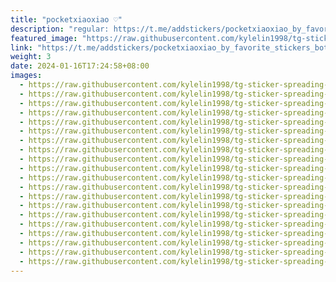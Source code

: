 ```yaml
---
title: "pocketxiaoxiao ♡"
description: "regular: https://t.me/addstickers/pocketxiaoxiao_by_favorite_stickers_bot"
featured_image: "https://raw.githubusercontent.com/kylelin1998/tg-sticker-spreading-worldwide-images/main/img/f0200d6b-a611-4ef4-bc99-67bce83d8657.jpg"
link: "https://t.me/addstickers/pocketxiaoxiao_by_favorite_stickers_bot"
weight: 3
date: 2024-01-16T17:24:58+08:00
images:
  - https://raw.githubusercontent.com/kylelin1998/tg-sticker-spreading-worldwide-images/main/img/f0200d6b-a611-4ef4-bc99-67bce83d8657.jpg
  - https://raw.githubusercontent.com/kylelin1998/tg-sticker-spreading-worldwide-images/main/img/083cfd13-5842-4976-b55c-06259872dbbc.jpg
  - https://raw.githubusercontent.com/kylelin1998/tg-sticker-spreading-worldwide-images/main/img/72fac956-66f4-416a-9897-80169daf588e.jpg
  - https://raw.githubusercontent.com/kylelin1998/tg-sticker-spreading-worldwide-images/main/img/116a13df-626f-4b9c-b882-d89896f27b93.jpg
  - https://raw.githubusercontent.com/kylelin1998/tg-sticker-spreading-worldwide-images/main/img/4d470050-a130-4092-9f5e-1a74f2bdcbf2.jpg
  - https://raw.githubusercontent.com/kylelin1998/tg-sticker-spreading-worldwide-images/main/img/0bb00594-97dd-4748-8c38-f1d1259a23ac.jpg
  - https://raw.githubusercontent.com/kylelin1998/tg-sticker-spreading-worldwide-images/main/img/2767676c-47b9-46ea-b94e-f176db0904ce.jpg
  - https://raw.githubusercontent.com/kylelin1998/tg-sticker-spreading-worldwide-images/main/img/56d75c13-dbe3-4971-a114-93fdeea7be96.jpg
  - https://raw.githubusercontent.com/kylelin1998/tg-sticker-spreading-worldwide-images/main/img/c03944cc-f02e-4df9-abe3-51317b91cec6.jpg
  - https://raw.githubusercontent.com/kylelin1998/tg-sticker-spreading-worldwide-images/main/img/0c57f37b-e19e-4c1d-abbb-963a0f238663.jpg
  - https://raw.githubusercontent.com/kylelin1998/tg-sticker-spreading-worldwide-images/main/img/fe38c647-64b2-4f82-a13f-e72a2231b681.jpg
  - https://raw.githubusercontent.com/kylelin1998/tg-sticker-spreading-worldwide-images/main/img/9e804caf-9daa-48ac-96a2-52508154cba7.jpg
  - https://raw.githubusercontent.com/kylelin1998/tg-sticker-spreading-worldwide-images/main/img/9a19d067-3c4a-4ef7-ac15-fd5ae949061b.jpg
  - https://raw.githubusercontent.com/kylelin1998/tg-sticker-spreading-worldwide-images/main/img/0128195c-e205-4bdf-9d0a-598ac54bf67e.jpg
  - https://raw.githubusercontent.com/kylelin1998/tg-sticker-spreading-worldwide-images/main/img/131edec9-79be-4fd9-aae9-381cb13fb5f1.jpg
  - https://raw.githubusercontent.com/kylelin1998/tg-sticker-spreading-worldwide-images/main/img/348604a8-765d-4633-8684-4e2e5773eea3.jpg
  - https://raw.githubusercontent.com/kylelin1998/tg-sticker-spreading-worldwide-images/main/img/cfbb49b4-cd79-433c-b79f-ddc102aa6e43.jpg
  - https://raw.githubusercontent.com/kylelin1998/tg-sticker-spreading-worldwide-images/main/img/11eb55c9-9b50-45a2-9ca7-881ecbe2ae41.jpg
  - https://raw.githubusercontent.com/kylelin1998/tg-sticker-spreading-worldwide-images/main/img/b512c3a2-3a0e-47ae-9cfe-4154bc7769e0.jpg
  - https://raw.githubusercontent.com/kylelin1998/tg-sticker-spreading-worldwide-images/main/img/30186924-9447-40cb-b668-42741c7f2f63.jpg
---
```

